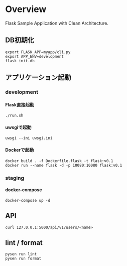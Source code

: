 # Overview

Flask Sample Application with Clean Architecture.


## DB初期化

```
export FLASK_APP=myapp/cli.py
export APP_ENV=development
flask init-db
```

## アプリケーション起動

### development
#### Flask直接起動

```
./run.sh
```

#### uwsgiで起動

```
uwsgi --ini uwsgi.ini
```

#### Dockerで起動

```
docker build . -f Dockerfile.flask -t flask:v0.1
docker run --name flask -d -p 10080:10080 flask:v0.1
```

### staging

#### docker-compose

```
docker-compose up -d
```

## API

```
curl 127.0.0.1:5000/api/v1/users/<name>
```

## lint / format

```
pysen run lint
pysen run format
```
